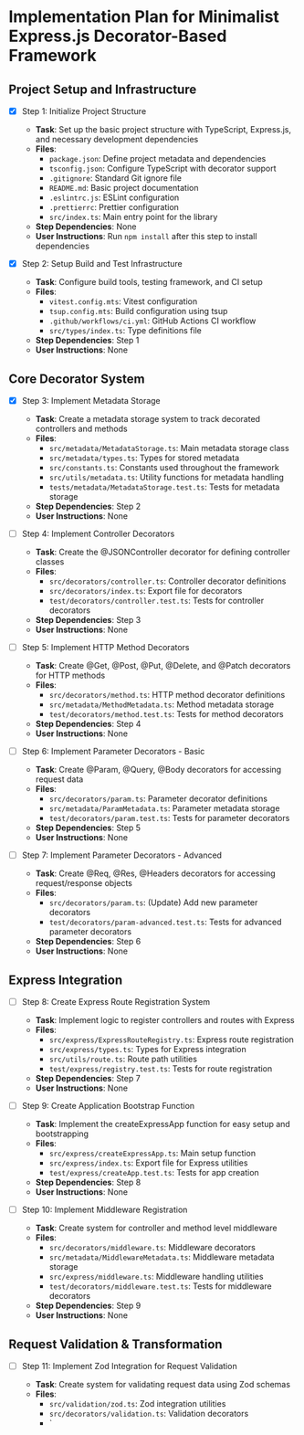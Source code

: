 # Implementation Plan for Minimalist Express.js Decorator-Based Framework

## Project Setup and Infrastructure

- [x] Step 1: Initialize Project Structure

  - **Task**: Set up the basic project structure with TypeScript, Express.js, and necessary development dependencies
  - **Files**:
    - `package.json`: Define project metadata and dependencies
    - `tsconfig.json`: Configure TypeScript with decorator support
    - `.gitignore`: Standard Git ignore file
    - `README.md`: Basic project documentation
    - `.eslintrc.js`: ESLint configuration
    - `.prettierrc`: Prettier configuration
    - `src/index.ts`: Main entry point for the library
  - **Step Dependencies**: None
  - **User Instructions**: Run `npm install` after this step to install dependencies

- [x] Step 2: Setup Build and Test Infrastructure
  - **Task**: Configure build tools, testing framework, and CI setup
  - **Files**:
    - `vitest.config.mts`: Vitest configuration
    - `tsup.config.mts`: Build configuration using tsup
    - `.github/workflows/ci.yml`: GitHub Actions CI workflow
    - `src/types/index.ts`: Type definitions file
  - **Step Dependencies**: Step 1
  - **User Instructions**: None

## Core Decorator System

- [x] Step 3: Implement Metadata Storage

  - **Task**: Create a metadata storage system to track decorated controllers and methods
  - **Files**:
    - `src/metadata/MetadataStorage.ts`: Main metadata storage class
    - `src/metadata/types.ts`: Types for stored metadata
    - `src/constants.ts`: Constants used throughout the framework
    - `src/utils/metadata.ts`: Utility functions for metadata handling
    - `tests/metadata/MetadataStorage.test.ts`: Tests for metadata storage
  - **Step Dependencies**: Step 2
  - **User Instructions**: None

- [ ] Step 4: Implement Controller Decorators

  - **Task**: Create the @JSONController decorator for defining controller classes
  - **Files**:
    - `src/decorators/controller.ts`: Controller decorator definitions
    - `src/decorators/index.ts`: Export file for decorators
    - `test/decorators/controller.test.ts`: Tests for controller decorators
  - **Step Dependencies**: Step 3
  - **User Instructions**: None

- [ ] Step 5: Implement HTTP Method Decorators

  - **Task**: Create @Get, @Post, @Put, @Delete, and @Patch decorators for HTTP methods
  - **Files**:
    - `src/decorators/method.ts`: HTTP method decorator definitions
    - `src/metadata/MethodMetadata.ts`: Method metadata storage
    - `test/decorators/method.test.ts`: Tests for method decorators
  - **Step Dependencies**: Step 4
  - **User Instructions**: None

- [ ] Step 6: Implement Parameter Decorators - Basic

  - **Task**: Create @Param, @Query, @Body decorators for accessing request data
  - **Files**:
    - `src/decorators/param.ts`: Parameter decorator definitions
    - `src/metadata/ParamMetadata.ts`: Parameter metadata storage
    - `test/decorators/param.test.ts`: Tests for parameter decorators
  - **Step Dependencies**: Step 5
  - **User Instructions**: None

- [ ] Step 7: Implement Parameter Decorators - Advanced
  - **Task**: Create @Req, @Res, @Headers decorators for accessing request/response objects
  - **Files**:
    - `src/decorators/param.ts`: (Update) Add new parameter decorators
    - `test/decorators/param-advanced.test.ts`: Tests for advanced parameter decorators
  - **Step Dependencies**: Step 6
  - **User Instructions**: None

## Express Integration

- [ ] Step 8: Create Express Route Registration System

  - **Task**: Implement logic to register controllers and routes with Express
  - **Files**:
    - `src/express/ExpressRouteRegistry.ts`: Express route registration
    - `src/express/types.ts`: Types for Express integration
    - `src/utils/route.ts`: Route path utilities
    - `test/express/registry.test.ts`: Tests for route registration
  - **Step Dependencies**: Step 7
  - **User Instructions**: None

- [ ] Step 9: Create Application Bootstrap Function

  - **Task**: Implement the createExpressApp function for easy setup and bootstrapping
  - **Files**:
    - `src/express/createExpressApp.ts`: Main setup function
    - `src/express/index.ts`: Export file for Express utilities
    - `test/express/createApp.test.ts`: Tests for app creation
  - **Step Dependencies**: Step 8
  - **User Instructions**: None

- [ ] Step 10: Implement Middleware Registration
  - **Task**: Create system for controller and method level middleware
  - **Files**:
    - `src/decorators/middleware.ts`: Middleware decorators
    - `src/metadata/MiddlewareMetadata.ts`: Middleware metadata storage
    - `src/express/middleware.ts`: Middleware handling utilities
    - `test/decorators/middleware.test.ts`: Tests for middleware decorators
  - **Step Dependencies**: Step 9
  - **User Instructions**: None

## Request Validation & Transformation

- [ ] Step 11: Implement Zod Integration for Request Validation

  - **Task**: Create system for validating request data using Zod schemas
  - **Files**:
    - `src/validation/zod.ts`: Zod integration utilities
    - `src/decorators/validation.ts`: Validation decorators
    - `
